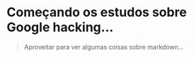 # Começando os estudos sobre Google hacking...
> Aproveitar para ver algumas coisas sobre markdown...
